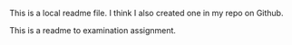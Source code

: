 This is a local readme file. I think I also created one in my repo on Github. 

This is a readme to examination assignment. 